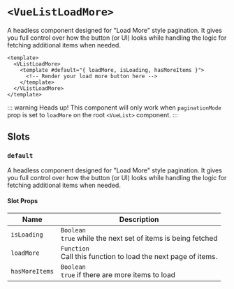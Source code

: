 # `<VueListLoadMore>`

A headless component designed for "Load More" style pagination.
It gives you full control over how the button (or UI) looks while handling the logic for fetching additional items when needed.

```vue
<template>
  <VListLoadMore>
    <template #default="{ loadMore, isLoading, hasMoreItems }">
      <!-- Render your load more button here -->
    </template>
  </VListLoadMore>
</template>
```

::: warning Heads up!
This component will only work when `paginationMode` prop is set to `loadMore` on the root `<VueList>` component.
:::

## Slots

### `default`

A headless component designed for "Load More" style pagination.
It gives you full control over how the button (or UI) looks while handling the logic for fetching additional items when needed.

#### Slot Props

| Name           | Description                                                         |
| -------------- | ------------------------------------------------------------------- |
| `isLoading`    | `Boolean` <br/> `true` while the next set of items is being fetched |
| `loadMore`     | `Function` <br/> Call this function to load the next page of items. |
| `hasMoreItems` | `Boolean` <br/> `true` if there are more items to load              |
